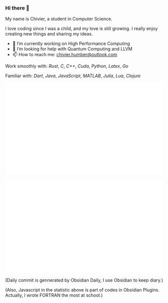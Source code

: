 ### Hi there 👋

My name is Chivier, a student in Computer Science.

I love coding since I was a child, and my love is still growing. I really enjoy creating new things and sharing my ideas.

<!--
**Chivier/Chivier** is a ✨ _special_ ✨ repository because its `README.md` (this file) appears on your GitHub profile.

Here are some ideas to get you started:


-->

- 🔭 I’m currently working on High Performance Computing
- 🤔 I’m looking for help with Quantum Computing and LLVM
- 📫 How to reach me: chivier.humber@outlook.com

Work smoothly with: *Rust*, *C*, *C++*, *Cuda*, *Python*, *Latex*, *Go*

Familiar with: *Dart*, *Java*, *JavaScript*, *MATLAB*, *Julia*, *Lua*, *Clojure*


![](https://github.com/Chivier/github-stats/blob/master/generated/overview.svg)

![](https://github.com/Chivier/github-stats/blob/master/generated/languages.svg)


(Daily commit is gennerated by Obsidian Daily, I use Obsidian to keep diary.)

(Also, Javascript in the statistic above is part of codes in Obsidian Plugins. Actually, I wrote FORTRAN the most at school.)
